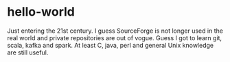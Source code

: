 # hello-world
Just entering the 21st century.  I guess SourceForge is not longer used in the real world and private repositories are out of vogue.  Guess I got to learn git, scala, kafka and spark.
At least C, java, perl and general Unix knowledge are still useful.
